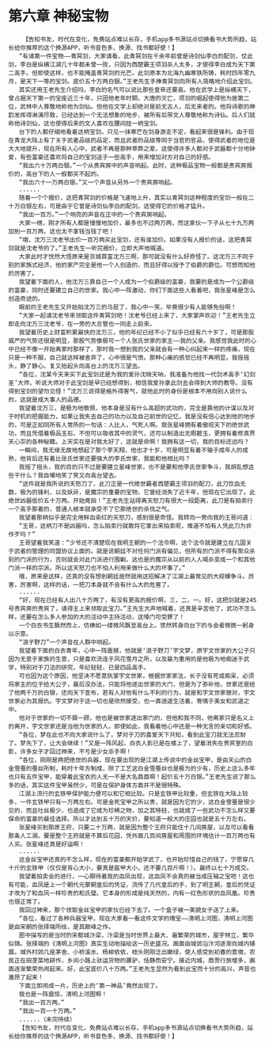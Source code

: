 # 第六章 神秘宝物
        【告知书友，时代在变化，免费站点难以长存，手机app多书源站点切换看书大势所趋，站长给你推荐的这个换源APP，听书音色多、换源、找书都好使！】
       “有请第一件宝物——青冥剑，大家请看，此青冥剑在千余年前曾是诗剑仙李白的配剑，仗此剑，李白是纵横江湖几十年都未曾一败，只因为西楚霸王项羽杀人太多，才使得李白成为天下第二高手。但即使这样，也不能掩盖青冥剑的光芒。此剑原本为北海九幽寒铁所铸，耗时四年零九月，是天下一等的宝剑。底价五十万两白银。”王老先生手捧青冥剑向所有人简略地介绍此宝剑。
       其实还用王老先生介绍吗，李白的名气可以说比那些皇帝还要高。他在武学上是纵横天下，曾占据天下第一的宝座近三十年，只因他老年时期，大唐的灭亡，项羽的崛起使得他为居第二位，武林中人尊敬地称他为剑仙。但他在文学上却绝对是前无古人，后无来者的。他将诗歌的神韵发挥得淋漓尽致，已经达到一个无法想象的地步，被所有后带文人尊敬地称为诗仙。后人们就称他诗剑仙，这也使得后来的文人喜欢在腰间挂一柄宝剑。
       台下的人都仔细地看着这柄宝剑，只见一抹寒芒在剑身游走不定，看起来很是锋利。由于现在青龙大陆上有了关于武者品级的品定，而且武者的品级等同于当官的官品，使得武者的地位是大大地提升，现在所有人心中，武者不再是那种草莽之辈，这使得许多人都对于武器都十分地钟爱，有些富豪还喜欢将自己的宝剑送于一些高手，用来增加对方对自己的好感。
       “我出六十万两白银。”一个从贵宾房中的声音响起。此时，这种极品宝物一般都是贵宾房报价的，高台下的人一般都买不起的。
       “我出六十一万两白银。”又一个声音从另外一个贵宾房响起。
       ......
       随着一个个报价，这把青冥剑的价格是飞速地上升，其实以青冥剑这种程度的宝剑一般在二十万白银左右，可是由于它曾是诗剑仙李白的配剑，这使得它的价格才猛升。
       “我出一百万。”一个响亮的声音在正中的一个贵宾房响起。
       大家一楞，刚才所有人都是慢慢地加价，最多也不过两万两，而这家伙一下子从七十九万两加到一百万两，这也太不拿钱当钱了吧！
       “哦，沈万三沈老爷出价一百万两买此宝剑，还有谁加价。如果没有人报价的话，这把青冥剑就是沈老爷的了。”王老先生一听完报价，立即大声地喊道。
       大家此时才恍然大悟原来是京城首富沈万三啊，那可就没有什么好奇怪了。这沈万三不同于别的家族式经济，他的家产完全是他一个人创造的，而且好得以授予了伯爵的爵位。可想而知他的厉害了。
       我望着下面的人，他沈万三靠自己一个人成为一个伯爵级的富豪，我要的是成为一个公爵级的富豪，同时还要建立自己的世家。我心中一阵激动，你们下面这些人看着吧，我张星峰是怎么创造奇迹的。
       眼前的王老先生又开始拍沈万三的马屁了，我心中一笑，毕竟很少有人能够免俗啊！
       “大家一起请沈老爷来领取这件青冥剑吧！沈老爷已经上来了，大家掌声欢迎！”王老先生立即走向沈万三沈老爷，在一旁的大总管也一同走上前来。
       我望着历史上财富积累最快的沈万三，他的年纪已经不小了似乎已经有六十岁了，可是那股威严的气势还很是明显，那股气势像极可一个人张氏世家的家主——我的父亲。我感觉我此时的心中已经不像一开始离家时那样了，那时我一想到我的父亲就会有一种心纠起来一样的疼痛，现在只是一种不服，自己就这样被舍弃了，心中很是气愤。那种心痛的感觉已经不再明显。我摇摇头，静了静心。复又抬起头向高台上的沈万三望去。
       “各位，沈某今天来买下此宝剑还是为我的爱孙沈晓天呐，我准备为他找一代剑术高手‘幻剑圣’大师，听说大师对于此宝剑是早已经想得到，相信我爱孙拿此剑去会得到大师的教导。没有得到宝剑的望勿见怪！”沈万三说得是格外得客气，就他此时的身份是根本不用向别人说什么的，这就是成大事人的品德。
       我望着沈万三，是极为地敬佩，他本身是没有什么高超的武功的，完全是靠他的计谋以及对于时机的把握能力，如果让我失去自己的功力以及自己前世的记忆，我是没有信心达到他的地步的，可是正如同所有人常所的一句话：人比人，气死人啊。我张星峰拥有着傲视天下的绝世武功，而且凭借着极品玉石，不但可以吸收其中的灵气，还可以制造出无暇碧玉，更拥有着修真界天心宗的各种秘籍。上天实在是对我太好了，这就是命啊！我拥有这一切，我的目标还远吗？
       一瞬间，我无缘无故地想起了那个李天翔，他也才十岁，可是明显有着不输于成年人的成熟，他背后还有着比张氏世家还要强大的李氏世家，我能和他相比吗？
       我摇了摇头，我的目的只不过是要建立星峰世家，也不是要和他李氏世家争斗，我胡乱想这些干什么？我自嘲地笑了笑又向高台望去。
       “这件就是我所说的天怒刀了，此刀正是一代绝世霸者西楚霸王项羽的配刀，此刀饮血无数，极为的锋利，以及妖异，是魔宗的重要的宝物，它曾经消失了近千年，但现在它出现了。此绝世凶器低价五十万两。开始竟拍！”王老先生站得离天怒刀有很大一段距离，此刀是有拍卖行一个高手那着的，普通人根本就承受不了它那绝世的杀伐之气。
       我望着那柄似乎是完全用鲜血染红的天怒刀，感到很是奇怪。我转向一旁向我的王哥问道：
       “王哥，这柄刀不是凶器吗，怎么拍卖行就敢将它拿出来拍卖呢，难道不怕有人凭此刀为非作歹吗？”
       王哥望着我笑道：“少爷还不清楚现在我明王朝的一个法令啊，这个法令就是建立在几国关于武者的管理的同盟协议上面的。就是说朝廷不对任何门派有偏见，但所有的门派不得有聚众杀别的门派的行为，否则就会对此门派进行围剿，这也是的魔宗从以前的人人喊杀变成一个和其他门派一样的宗派。所以这天怒刀也不怕人利用来做什么大的坏事了。”
       哦，原来是这样，还真的没有想到朝廷居然就用这招解决了江湖上最常见的大规模争斗。厉害，厉害啊，这样的话，一把刀本身就不会有什么大的危害了。
       ......
       “好，现在已经有人出八十万两了，有没有更高的报价啊，三，二，一。好，这把剑就是245号贵宾房的贵宾了，请得主上来领取此宝刀。”王先生大声地喊着，还真是辛苦他了，武功不怎么样，还要在怎么多人参加的大的活动中主持活动，这嗓门可受罪了！
       一个白衣书生飘然而上，仿佛如一缕微风飘至高台上。悠然转身向台下的与会者微微一躬身以示意。
       “浪子野刀”一个声音在人群中响起。
       我望着下面的白衣青年，心中一阵震撼，他就是‘浪子野刀’宇文梦，原宇文世家的大公子只因为无意于家族的生意，只是喜欢流连于风花雪月之所，以及最为重用的是他极为地痴迷于武学，特别对于刀法的研究，年纪轻轻，已是四品高手。
       可也因为这个原因，他坚决不愿意执掌宇文世家，根据世家家法，长子没有死或痴呆，必须将家主的位子给大公子，最后没办法，只能将他逐出世家的大门，但是为了弥补他，世家还是给了他两千万的白银，还向天下宣布，若有人对他有什么不利的行为，就是和宇文世家做对，宇文世家必为其报仇。宇文梦对于这一切也是欣然接受，也一直逍遥生活着，寄情于美女和武道之中。
       他对于世家的一切不屑一顾，他也是被世家逐出家门的，但他和我不同，他离家只是名义上的离开，宇文世家还是当他为世家的人。即使如此，我看着他心中还是一种无言的亲切和好感。
       “各位，梦在此也不向大家说什么了，梦对于刀的喜爱天下共知，看到此宝刀就无法忍耐了。梦先下了，让大会继续！”又是一阵风起，白衣人影已是在楼上了，望着消失在贵宾室的白影，许多女子才回过神来，不亏是少女杀手啊！
       “各位，刚刚是两把绝世的兵器，现在要出现的是江湖上传说中的金丝宝甲，是由天山的白金雪蚕的蚕丝所制，耗时十年方制成，除了工艺这白金雪蚕丝也是极为的少有，历史上这么多年也只有五件宝甲，能穿着此宝衣的人无一不是大名鼎鼎啊！起价五十万白银。”王老先生说了那么多的话，其实这件宝甲虽然少，可是在保护身体方面并不是很特殊。
       江湖上流行的玄铁甲保护能力便可以和它相比较。只是玄铁甲比较重，但玄铁在大陆上较多，一件玄铁甲只有一万两左右。可是金死宝甲之所以贵，就是因为它的少，这白金雪蚕是很少见的，而且吐丝极少，也造成了它成为珍稀之物，加之其特轻，也就成了一些武功不怎么样又要保命的富豪的最佳选择。所以才达到五十万的天价，要知道一般大的庄园也就是五十万左右。
       张星峰买到那原王府，只要二十万两，就是因为整个王府只能住十几间房屋，以及可以看看那条人工湖。要是整个王府就是不算后花园，凭外面几百间房屋和周围的环境估计一百万两也有人买。张星峰还真是好运啊！
       ......
       这金丝宝甲还真的不怎么样，现在的富豪都开始学武了，也开始珍惜自己的钱了，宁愿穿几十斤的玄铁甲（仅仅是背心大小，要真是盔甲大小，还不要几百斤啊！）。最终以七十万成交。
       我望着拍卖会的进行，一心期待着我的血凤出现，这血凤不会真的被当成压轴之宝吧！这也有可能，血凤是上一个朝代元蒙朝皇后的凭证，流传了几代皇后的手，到了明王朝，皇后的凭证才改为了和血凤一样珍贵的和氏璧。它本身的形成是纯天然的，内有一红色形状的血凤凰。珍贵也很正常了。
       我回过神来，那个领取金丝宝甲的家伙已经下去了。一个盒子被一美貌女子送了上来。
       “各位，看过了各种兵器宝甲，现在大家看一看这件文学的瑰宝——清明上河图，清明上河图是由宋朝的张择端所绘，是其颠峰之作。
       图中描写的是当时的宋都城汴梁，汴梁是当时世界上最大、最繁荣的城市，屋宇林立，繁华似锦。张择端的《清明上河图》真实生动地描绘这一历史盛况。画面由城郊沿汴河逐渐向城内铺展。城外村郊几座茅舍、小桥溪水、杨柳依依，枝头刚刚泛出嫩绿，使人感受到初春的意境，农民正在田垄菜地耕作，乡间小路上驮运货物的骡驴，恬静而安宁。接近内城，商贾行旅增多，画面逐渐繁荣热闹起来。好，此宝底价八十万两。”王老先生显然为看到此宝而十分的高兴，声音也激昂了起来！
       下面立即闹成一片，历史上的‘第一神品’竟然出现了。
       我也是一阵震惊，清明上河图啊！
       “我出一百万两。”
       “我出一百一十万两。”
       ......（未完待续）
       【告知书友，时代在变化，免费站点难以长存，手机app多书源站点切换看书大势所趋，站长给你推荐的这个换源APP，听书音色多、换源、找书都好使！】